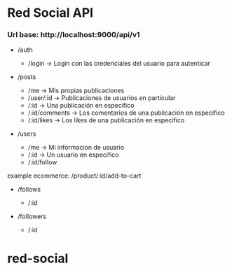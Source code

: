 # Red Social API

### Url base: http://localhost:9000/api/v1

- /auth
    - /login -> Login con las credenciales del usuario para autenticar

- /posts
    - /me -> Mis propias publicaciones
    - /user/:id -> Publicaciones de usuarios en particular
    - /:id -> Una publicación en especifico 
    - /:id/comments -> Los comentarios de una publicación en especifico
    - /:id/likes -> Los likes de una publicación en especifico

- /users
    - /me -> Mi informacion de usuario
    - /:id -> Un usuario en especifico
    - /:id/follow


example ecommerce: /product/:id/add-to-cart
    
- /follows
    - /:id

- /followers
    - /:id
# red-social
